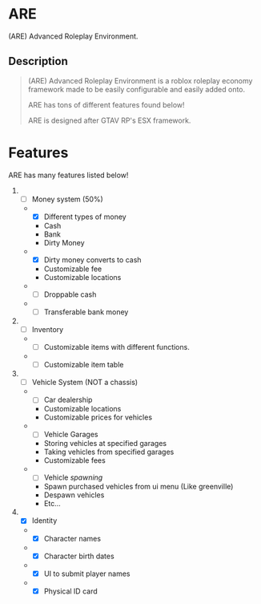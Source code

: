 # ARE
(ARE) Advanced Roleplay Environment.

## Description

> (ARE) Advanced Roleplay Environment is a roblox roleplay economy framework made to be easily configurable and easily added onto. 
> 
> ARE has tons of different features found below! 
> 
> ARE is designed after GTAV RP's ESX framework. 

# Features
ARE has many features listed below!

1. - [ ] Money system (50%)
   * - [x] Different types of money
     * Cash
     * Bank
     * Dirty Money
   * - [x] Dirty money converts to cash
     * Customizable fee
     * Customizable locations
   * - [ ] Droppable cash
   * - [ ] Transferable bank money

2. - [ ] Inventory
   * - [ ] Customizable items with different functions.
   * - [ ] Customizable item table

3. - [ ] Vehicle System (NOT a chassis)
   * - [ ] Car dealership
      * Customizable locations
      * Customizable prices for vehicles
   * - [ ] Vehicle Garages
      * Storing vehicles at specified garages
      * Taking vehicles from specified garages
      * Customizable fees
   * - [ ] Vehicle *spawning*
      * Spawn purchased vehicles from ui menu (Like greenville)
      * Despawn vehicles
      * Etc...

4. - [x] Identity
   * - [x] Character names
   * - [x] Character birth dates
   * - [x] UI to submit player names
   * - [x] Physical ID card
